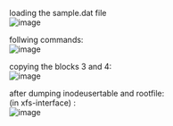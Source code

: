 loading the sample.dat file <br/>
![image](https://github.com/sandeeptemp11/mystuff/assets/134224176/27b66b72-c988-4573-bfc9-5b6ab115c850) <br/>

follwing commands: <br/>
![image](https://github.com/sandeeptemp11/mystuff/assets/134224176/d3804345-9882-4718-920a-aaa7473e97f5)


copying the blocks 3 and 4: <br/>
![image](https://github.com/sandeeptemp11/mystuff/assets/134224176/0591a997-3ae2-47e2-9f6e-1c1bcec7f28e)
<br/>

after dumping inodeusertable and rootfile: <br/>
(in xfs-interface) : <br/>
![image](https://github.com/sandeeptemp11/mystuff/assets/134224176/7a0acd4a-73d4-49f3-9115-4d8d664d4510)
